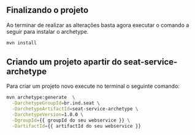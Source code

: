 #

## Finalizando o projeto

Ao terminar de realizar as alterações basta agora executar o comando a seguir para instalar o archetype.

```bash
mvn install
```

## Criando um projeto apartir do seat-service-archetype

Para criar um projeto novo execute no terminal o seguinte comando:

```bash
mvn archetype:generate  \
  -DarchetypeGroupId=br.ind.seat \
  -DarchetypeArtifactId=seat-service-archetype \
  -DarchetypeVersion=1.0.0 \
  -DgroupId={{ groupId do seu webservice }} \
  -DartifactId={{ artifactId do seu webservice }}

```